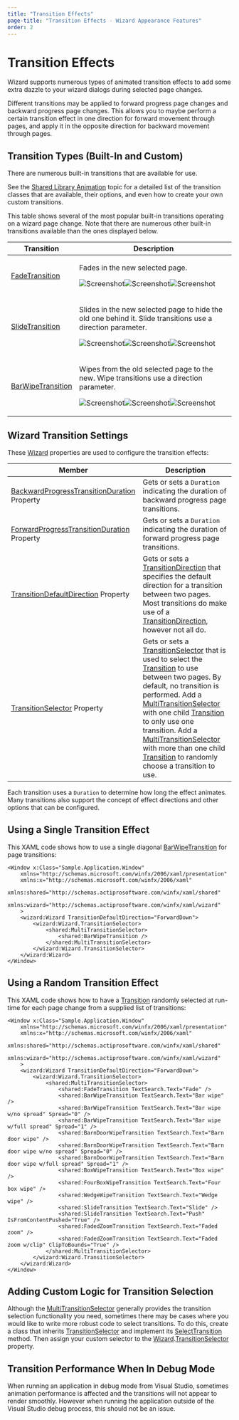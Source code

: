 ```yaml
---
title: "Transition Effects"
page-title: "Transition Effects - Wizard Appearance Features"
order: 2
---
```

# Transition Effects

Wizard supports numerous types of animated transition effects to add some extra dazzle to your wizard dialogs during selected page changes.

Different transitions may be applied to forward progress page changes and backward progress page changes.  This allows you to maybe perform a certain transition effect in one direction for forward movement through pages, and apply it in the opposite direction for backward movement through pages.

## Transition Types (Built-In and Custom)

There are numerous built-in transitions that are available for use.

See the [Shared Library Animation](../../shared/windows-media-animation.md) topic for a detailed list of the transition classes that are available, their options, and even how to create your own custom transitions.

This table shows several of the most popular built-in transitions operating on a wizard page change.  Note that there are numerous other built-in transitions available than the ones displayed below.

<table>
<thead>

<tr>
<th>Transition</th>
<th>Description</th>
</tr>


</thead>
<tbody>

<tr>
<td>

[FadeTransition](xref:ActiproSoftware.Windows.Media.Animation.FadeTransition)

</td>
<td>

Fades in the new selected page.

![Screenshot](../images/transition-pre.gif)![Screenshot](../images/transition-fade.gif)![Screenshot](../images/transition-post.gif)

</td>
</tr>

<tr>
<td>

[SlideTransition](xref:ActiproSoftware.Windows.Media.Animation.SlideTransition)

</td>
<td>

Slides in the new selected page to hide the old one behind it.  Slide transitions use a direction parameter.

![Screenshot](../images/transition-pre.gif)![Screenshot](../images/transition-slide-and-reveal.gif)![Screenshot](../images/transition-post.gif)

</td>
</tr>

<tr>
<td>

[BarWipeTransition](xref:ActiproSoftware.Windows.Media.Animation.BarWipeTransition)

</td>
<td>

Wipes from the old selected page to the new.  Wipe transitions use a direction parameter.

![Screenshot](../images/transition-pre.gif)![Screenshot](../images/transition-wipe.gif)![Screenshot](../images/transition-post.gif)

</td>
</tr>

</tbody>
</table>

## Wizard Transition Settings

These [Wizard](xref:ActiproSoftware.Windows.Controls.Wizard.Wizard) properties are used to configure the transition effects:

| Member | Description |
|-----|-----|
| [BackwardProgressTransitionDuration](xref:ActiproSoftware.Windows.Controls.Wizard.Wizard.BackwardProgressTransitionDuration) Property | Gets or sets a `Duration` indicating the duration of backward progress page transitions. |
| [ForwardProgressTransitionDuration](xref:ActiproSoftware.Windows.Controls.Wizard.Wizard.ForwardProgressTransitionDuration) Property | Gets or sets a `Duration` indicating the duration of forward progress page transitions. |
| [TransitionDefaultDirection](xref:ActiproSoftware.Windows.Controls.Wizard.Wizard.TransitionDefaultDirection) Property | Gets or sets a [TransitionDirection](xref:ActiproSoftware.Windows.Media.Animation.TransitionDirection) that specifies the default direction for a transition between two pages.  Most transitions do make use of a [TransitionDirection](xref:ActiproSoftware.Windows.Media.Animation.TransitionDirection), however not all do. |
| [TransitionSelector](xref:ActiproSoftware.Windows.Controls.Wizard.Wizard.TransitionSelector) Property | Gets or sets a [TransitionSelector](xref:ActiproSoftware.Windows.Media.Animation.TransitionSelector) that is used to select the [Transition](xref:ActiproSoftware.Windows.Media.Animation.Transition) to use between two pages.  By default, no transition is performed.  Add a [MultiTransitionSelector](xref:ActiproSoftware.Windows.Media.Animation.MultiTransitionSelector) with one child [Transition](xref:ActiproSoftware.Windows.Media.Animation.Transition) to only use one transition.  Add a [MultiTransitionSelector](xref:ActiproSoftware.Windows.Media.Animation.MultiTransitionSelector) with more than one child [Transition](xref:ActiproSoftware.Windows.Media.Animation.Transition) to randomly choose a transition to use. |

Each transition uses a `Duration` to determine how long the effect animates.  Many transitions also support the concept of effect directions and other options that can be configured.

## Using a Single Transition Effect

This XAML code shows how to use a single diagonal [BarWipeTransition](xref:ActiproSoftware.Windows.Media.Animation.BarWipeTransition) for page transitions:

```xaml
<Window x:Class="Sample.Application.Window"
    xmlns="http://schemas.microsoft.com/winfx/2006/xaml/presentation"
    xmlns:x="http://schemas.microsoft.com/winfx/2006/xaml"
    xmlns:shared="http://schemas.actiprosoftware.com/winfx/xaml/shared"	
    xmlns:wizard="http://schemas.actiprosoftware.com/winfx/xaml/wizard"
    >
	<wizard:Wizard TransitionDefaultDirection="ForwardDown">
		<wizard:Wizard.TransitionSelector>
			<shared:MultiTransitionSelector>
				<shared:BarWipeTransition />
			</shared:MultiTransitionSelector>
		</wizard:Wizard.TransitionSelector>
	</wizard:Wizard>
</Window>
```

## Using a Random Transition Effect

This XAML code shows how to have a [Transition](xref:ActiproSoftware.Windows.Media.Animation.Transition) randomly selected at run-time for each page change from a supplied list of transitions:

```xaml
<Window x:Class="Sample.Application.Window"
    xmlns="http://schemas.microsoft.com/winfx/2006/xaml/presentation"
    xmlns:x="http://schemas.microsoft.com/winfx/2006/xaml"
    xmlns:shared="http://schemas.actiprosoftware.com/winfx/xaml/shared"	
    xmlns:wizard="http://schemas.actiprosoftware.com/winfx/xaml/wizard"
    >
	<wizard:Wizard TransitionDefaultDirection="ForwardDown">
		<wizard:Wizard.TransitionSelector>
			<shared:MultiTransitionSelector>
				<shared:FadeTransition TextSearch.Text="Fade" />
				<shared:BarWipeTransition TextSearch.Text="Bar wipe" />
				<shared:BarWipeTransition TextSearch.Text="Bar wipe w/no spread" Spread="0" />
				<shared:BarWipeTransition TextSearch.Text="Bar wipe w/full spread" Spread="1" />
				<shared:BarnDoorWipeTransition TextSearch.Text="Barn door wipe" />
				<shared:BarnDoorWipeTransition TextSearch.Text="Barn door wipe w/no spread" Spread="0" />
				<shared:BarnDoorWipeTransition TextSearch.Text="Barn door wipe w/full spread" Spread="1" />
				<shared:BoxWipeTransition TextSearch.Text="Box wipe" />
				<shared:FourBoxWipeTransition TextSearch.Text="Four box wipe" />
				<shared:WedgeWipeTransition TextSearch.Text="Wedge wipe" />
				<shared:SlideTransition TextSearch.Text="Slide" />
				<shared:SlideTransition TextSearch.Text="Push" IsFromContentPushed="True" />
				<shared:FadedZoomTransition TextSearch.Text="Faded zoom" />
				<shared:FadedZoomTransition TextSearch.Text="Faded zoom w/clip" ClipToBounds="True" />
			</shared:MultiTransitionSelector>
		</wizard:Wizard.TransitionSelector>
	</wizard:Wizard>
</Window>
```

## Adding Custom Logic for Transition Selection

Although the [MultiTransitionSelector](xref:ActiproSoftware.Windows.Media.Animation.MultiTransitionSelector) generally provides the transition selection functionality you need, sometimes there may be cases where you would like to write more robust code to select transitions.  To do this, create a class that inherits [TransitionSelector](xref:ActiproSoftware.Windows.Media.Animation.TransitionSelector) and implement its [SelectTransition](xref:ActiproSoftware.Windows.Media.Animation.TransitionSelector.SelectTransition*) method.  Then assign your custom selector to the [Wizard](xref:ActiproSoftware.Windows.Controls.Wizard.Wizard).[TransitionSelector](xref:ActiproSoftware.Windows.Controls.Wizard.Wizard.TransitionSelector) property.

## Transition Performance When In Debug Mode

When running an application in debug mode from Visual Studio, sometimes animation performance is affected and the transitions will not appear to render smoothly.  However when running the application outside of the Visual Studio debug process, this should not be an issue.
